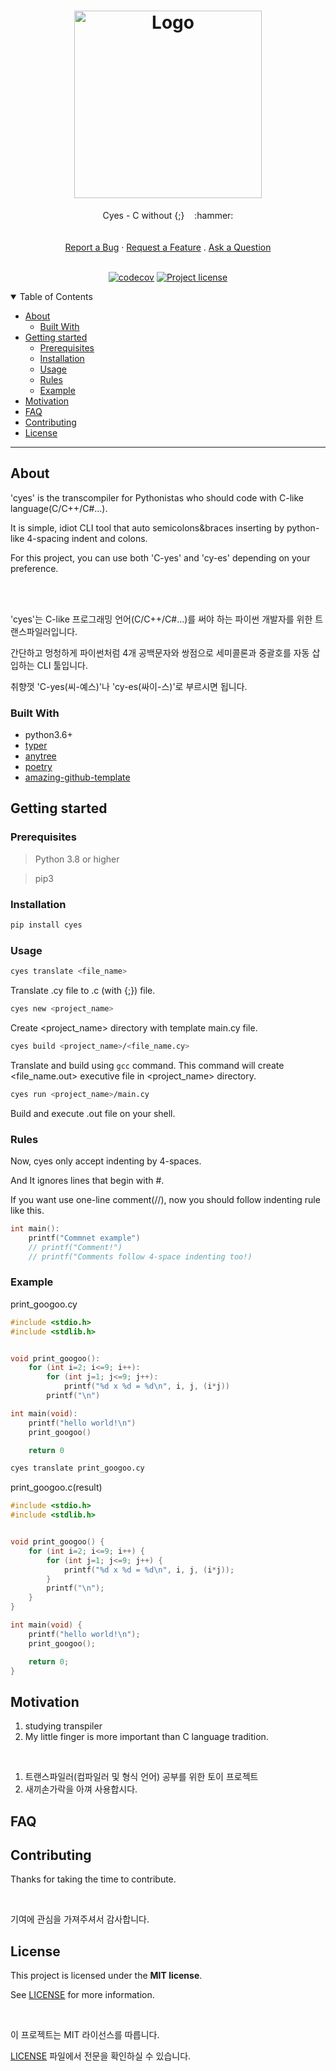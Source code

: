<h1 align="center">
  <a href="https://github.com/ju-djangun/cyes">
    <img src="https://user-images.githubusercontent.com/104500082/183292900-745172a1-0cb9-4f29-8cd5-c84247f1be87.png" alt="Logo" height="300">
  </a>
</h1>

<div align="center">
  Cyes - C without {;}&nbsp;&nbsp;&nbsp; :hammer:
  <br />
  <br />
  <br />
  <a href="https://github.com/ju-djangun/cyes/issues/new?assignees=&labels=bug&template=01_BUG_REPORT.md&title=bug%3A+">Report a Bug</a>
  ·
  <a href="https://github.com/ju-djangun/cyes/issues/new?assignees=&labels=enhancement&template=02_FEATURE_REQUEST.md&title=feat%3A+">Request a Feature</a>
  .
  <a href="https://github.com/ju-djangun/cyes/issues/new?assignees=&labels=question&template=04_SUPPORT_QUESTION.md&title=support%3A+">Ask a Question</a>
</div>

<!-- shields here -->
<div align="center">
  <br />

  [![codecov](https://codecov.io/gh/ju-djangun/cyes/branch/main/graph/badge.svg?token=033RLYW21H)](https://codecov.io/gh/ju-djangun/cyes)
  [![Project license](https://img.shields.io/github/license/ju-djangun/cyes?style=flat-square)](LICENSE)
</div>

<details open="open">
<summary>Table of Contents</summary>

- [About](#about)
  - [Built With](#built-with)
- [Getting started](#getting-started)
  - [Prerequisites](#prerequisites)
  - [Installation](#installation)
  - [Usage](#usage)
  - [Rules](#rules)
  - [Example](#example)
- [Motivation](#motivation)
- [FAQ](#faq)
- [Contributing](#contributing)
- [License](#license)



</details>

----



## About

'cyes' is the transcompiler for Pythonistas who should code with C-like language(C/C++/C#...). 

It is simple, idiot CLI tool that auto semicolons&braces inserting by python-like 4-spacing indent and colons.

For this project, you can use both 'C-yes' and 'cy-es' depending on your preference. 

<br />
<br />

'cyes'는 C-like 프로그래밍 언어(C/C++/C#...)를 써야 하는 파이썬 개발자를 위한 트랜스파일러입니다.

간단하고 멍청하게 파이썬처럼 4개 공백문자와 쌍점으로 세미콜론과 중괄호를 자동 삽입하는 CLI 툴입니다.

취향껏 'C-yes(씨-예스)'나 'cy-es(싸이-스)'로 부르시면 됩니다.


### Built With

- python3.6+
- [typer](https://github.com/tiangolo/typer)
- [anytree](https://github.com/c0fec0de/anytree)
- [poetry](https://python-poetry.org/)
- [amazing-github-template](https://github.com/dec0dOS/amazing-github-template)


## Getting started

### Prerequisites

> Python 3.8 or higher

> pip3

### Installation

```bash
pip install cyes
```

### Usage

```bash
cyes translate <file_name>
```

Translate .cy file to .c (with {;}) file.

```bash
cyes new <project_name>
```

Create <project_name> directory with template main.cy file.

```bash
cyes build <project_name>/<file_name.cy>
```

Translate and build using ```gcc``` command. This command will create <file_name.out> executive file in <project_name> directory.

```bash
cyes run <project_name>/main.cy
```

Build and execute .out file on your shell. 

### Rules

Now, cyes only accept indenting by 4-spaces.

And It ignores lines that begin with #.

If you want use one-line comment(//), now you should follow indenting rule like this.

```C
int main():
    printf("Commnet example")
    // printf("Comment!")
    // printf("Comments follow 4-space indenting too!)
```


### Example

print_googoo.cy

```C
#include <stdio.h>
#include <stdlib.h>


void print_googoo():
    for (int i=2; i<=9; i++):
        for (int j=1; j<=9; j++):
            printf("%d x %d = %d\n", i, j, (i*j))
        printf("\n")

int main(void):
    printf("hello world!\n")
    print_googoo()

    return 0
```

```bash
cyes translate print_googoo.cy
```

print_googoo.c(result)

```C
#include <stdio.h>
#include <stdlib.h>


void print_googoo() {
    for (int i=2; i<=9; i++) {
        for (int j=1; j<=9; j++) {
            printf("%d x %d = %d\n", i, j, (i*j));
        }
        printf("\n");
    }
}

int main(void) {
    printf("hello world!\n");
    print_googoo();

    return 0;
}
```


## Motivation

1. studying transpiler
2. My little finger is more important than C language tradition.

<br />

1. 트랜스파일러(컴파일러 및 형식 언어) 공부를 위한 토이 프로젝트
2. 새끼손가락을 아껴 사용합시다.


## FAQ
## Contributing

Thanks for taking the time to contribute.

<br />

기여에 관심을 가져주셔서 감사합니다.




## License

This project is licensed under the **MIT license**.

See [LICENSE](LICENSE) for more information.

<br />

이 프로젝트는 MIT 라이선스를 따릅니다.

[LICENSE](LICENSE) 파일에서 전문을 확인하실 수 있습니다.


